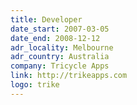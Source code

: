 ```yaml
---
title: Developer
date_start: 2007-03-05
date_end: 2008-12-12
adr_locality: Melbourne
adr_country: Australia
company: Tricycle Apps
link: http://trikeapps.com
logo: trike
---
```

